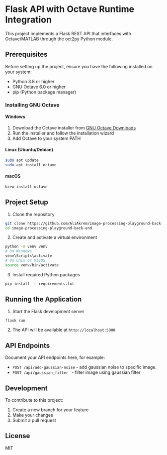 # Flask API with Octave Runtime Integration

This project implements a Flask REST API that interfaces with Octave/MATLAB through the oct2py Python module.

## Prerequisites

Before setting up the project, ensure you have the following installed on your system:

- Python 3.8 or higher
- GNU Octave 6.0 or higher
- pip (Python package manager)

### Installing GNU Octave

#### Windows
1. Download the Octave installer from [GNU Octave Downloads](https://octave.org/download)
2. Run the installer and follow the installation wizard
3. Add Octave to your system PATH

#### Linux (Ubuntu/Debian)
```bash
sudo apt update
sudo apt install octave
```

#### macOS
```bash
brew install octave
```

## Project Setup

1. Clone the repository
```bash
git clone https://github.com/AliAkrem/image-processing-playground-back-end
cd image-processing-playground-back-end
```

2. Create and activate a virtual environment
```bash
python -m venv venv
# On Windows
venv\Scripts\activate
# On Unix or MacOS
source venv/bin/activate
```

3. Install required Python packages
```bash
pip install -r requirements.txt
```

## Running the Application

1. Start the Flask development server
```bash
flask run
```

2. The API will be available at `http://localhost:5000`

## API Endpoints

Document your API endpoints here, for example:

- `POST /api/add-gaussian-noise` - add gaussian noise to specific image.
- `POST /api/gaussian_filter ` - filter image using gaussian filter


## Development

To contribute to this project:

1. Create a new branch for your feature
2. Make your changes
3. Submit a pull request

## License

MIT
